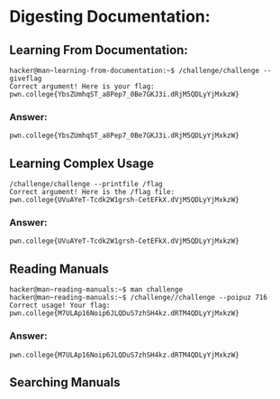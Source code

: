 # Digesting Documentation:
## Learning From Documentation:
```
hacker@man~learning-from-documentation:~$ /challenge/challenge --giveflag
Correct argument! Here is your flag:
pwn.college{YbsZUmhqST_a8Pep7_0Be7GKJ3i.dRjM5QDLyYjMxkzW}
```
### Answer:
```
pwn.college{YbsZUmhqST_a8Pep7_0Be7GKJ3i.dRjM5QDLyYjMxkzW}
```
## Learning Complex Usage
```
/challenge/challenge --printfile /flag 
Correct argument! Here is the /flag file:
pwn.college{UVuAYeT-Tcdk2W1grsh-CetEFkX.dVjM5QDLyYjMxkzW}
```
### Answer:
```
pwn.college{UVuAYeT-Tcdk2W1grsh-CetEFkX.dVjM5QDLyYjMxkzW}
```
## Reading Manuals
```
hacker@man~reading-manuals:~$ man challenge
hacker@man~reading-manuals:~$ /challenge//challenge --poipuz 716
Correct usage! Your flag: pwn.college{M7ULAp16Noip6JLQDuS7zhSH4kz.dRTM4QDLyYjMxkzW}
```
### Answer:
```
pwn.college{M7ULAp16Noip6JLQDuS7zhSH4kz.dRTM4QDLyYjMxkzW}
```
## Searching Manuals
